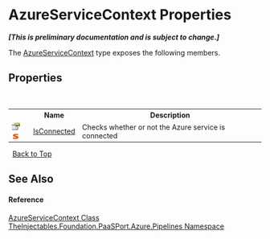 # AzureServiceContext Properties
 _**\[This is preliminary documentation and is subject to change.\]**_

The <a href="ca8afa70-5060-a822-1e30-31a11362008b">AzureServiceContext</a> type exposes the following members.


## Properties
&nbsp;<table><tr><th></th><th>Name</th><th>Description</th></tr><tr><td>![Public property](media/pubproperty.gif "Public property")![Static member](media/static.gif "Static member")</td><td><a href="17fb774b-6b3f-0522-db85-7fa34abd1941">IsConnected</a></td><td>
Checks whether or not the Azure service is connected</td></tr></table>&nbsp;
<a href="#azureservicecontext-properties">Back to Top</a>

## See Also


#### Reference
<a href="ca8afa70-5060-a822-1e30-31a11362008b">AzureServiceContext Class</a><br /><a href="12877838-209f-7bd8-1db6-0de375a06add">TheInjectables.Foundation.PaaSPort.Azure.Pipelines Namespace</a><br />